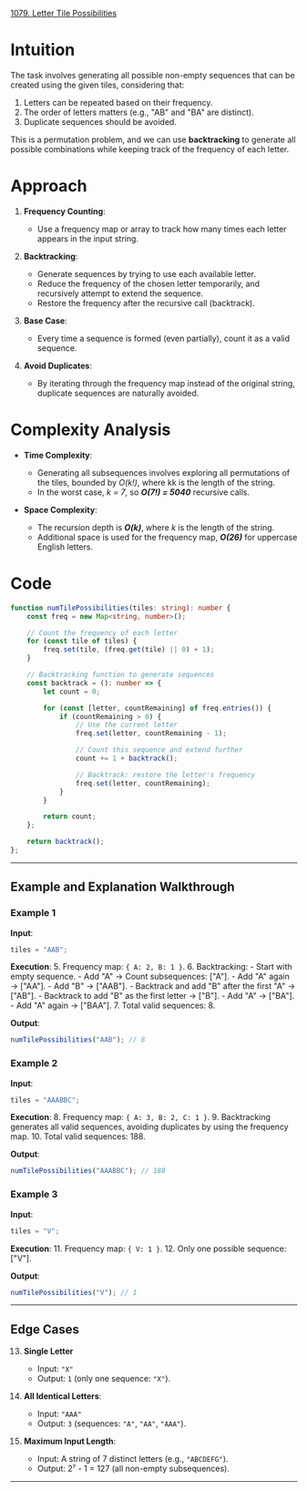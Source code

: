[1079. Letter Tile Possibilities](https://leetcode.com/problems/letter-tile-possibilities/)

# Intuition

The task involves generating all possible non-empty sequences that can be created using the given tiles, considering that:
1. Letters can be repeated based on their frequency.
2. The order of letters matters (e.g., "AB" and "BA" are distinct).
3. Duplicate sequences should be avoided.

This is a permutation problem, and we can use **backtracking** to generate all possible combinations while keeping track of the frequency of each letter.

# Approach

1. **Frequency Counting**:
    - Use a frequency map or array to track how many times each letter appears in the input string.
	
2. **Backtracking**:
    - Generate sequences by trying to use each available letter.
    - Reduce the frequency of the chosen letter temporarily, and recursively attempt to extend the sequence.
    - Restore the frequency after the recursive call (backtrack).
	
3. **Base Case**:
    - Every time a sequence is formed (even partially), count it as a valid sequence.
	
4. **Avoid Duplicates**:
    - By iterating through the frequency map instead of the original string, duplicate sequences are naturally avoided.

# Complexity Analysis

- **Time Complexity**:
    - Generating all subsequences involves exploring all permutations of the tiles, bounded by *O(k!)*, where kk is the length of the string.
    - In the worst case, *k = 7*, so ***O(7!) = 5040*** recursive calls.
	
- **Space Complexity**:
    - The recursion depth is ***O(k)***, where *k* is the length of the string.
    - Additional space is used for the frequency map, ***O(26)*** for uppercase English letters.

# Code

```typescript
function numTilePossibilities(tiles: string): number {
    const freq = new Map<string, number>();

    // Count the frequency of each letter
    for (const tile of tiles) {
        freq.set(tile, (freq.get(tile) || 0) + 1);
    }

    // Backtracking function to generate sequences
    const backtrack = (): number => {
        let count = 0;

        for (const [letter, countRemaining] of freq.entries()) {
            if (countRemaining > 0) {
                // Use the current letter
                freq.set(letter, countRemaining - 1);

                // Count this sequence and extend further
                count += 1 + backtrack();

                // Backtrack: restore the letter's frequency
                freq.set(letter, countRemaining);
            }
        }

        return count;
    };

    return backtrack();
};

```

---

## **Example and Explanation Walkthrough**

### **Example 1**

**Input**:

```typescript
tiles = "AAB";
```

**Execution**:
5. Frequency map: `{ A: 2, B: 1 }`.
6. Backtracking:
    - Start with empty sequence.
    - Add "A" → Count subsequences: ["A"].
        - Add "A" again → ["AA"].
        - Add "B" → ["AAB"].
    - Backtrack and add "B" after the first "A" → ["AB"].
    - Backtrack to add "B" as the first letter → ["B"].
    - Add "A" → ["BA"].
    - Add "A" again → ["BAA"].
7. Total valid sequences: 8.

**Output**:

```typescript
numTilePossibilities("AAB"); // 8
```

### **Example 2**

**Input**:

```typescript
tiles = "AAABBC";
```

**Execution**:
8. Frequency map: `{ A: 3, B: 2, C: 1 }`.
9. Backtracking generates all valid sequences, avoiding duplicates by using the frequency map.
10. Total valid sequences: 188.

**Output**:

```typescript
numTilePossibilities("AAABBC"); // 188
```

### **Example 3**

**Input**:

```typescript
tiles = "V";
```

**Execution**:
11. Frequency map: `{ V: 1 }`.
12. Only one possible sequence: ["V"].

**Output**:

```typescript
numTilePossibilities("V"); // 1
```

---

## **Edge Cases**

13. **Single Letter**
    - Input: `"X"`
    - Output: `1` (only one sequence: `"X"`).
14. **All Identical Letters**:
    - Input: `"AAA"`
    - Output: `3` (sequences: `"A"`, `"AA"`, `"AAA"`).
	
15. **Maximum Input Length**:
    - Input: A string of 7 distinct letters (e.g., `"ABCDEFG"`).
    - Output: 2⁷ - 1 = 127 (all non-empty subsequences).

---

